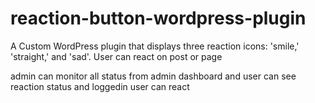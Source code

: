 # reaction-button-wordpress-plugin
A Custom WordPress plugin that displays three reaction icons: 'smile,' 'straight,' and 'sad'. User can react on post or page

admin can monitor all status from admin dashboard and user can see reaction status and loggedin user can react 
